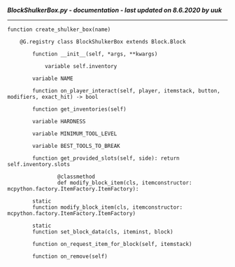 ***BlockShulkerBox.py - documentation - last updated on 8.6.2020 by uuk***
___

    function create_shulker_box(name)

        @G.registry class BlockShulkerBox extends Block.Block

            function __init__(self, *args, **kwargs)

                variable self.inventory

            variable NAME

            function on_player_interact(self, player, itemstack, button, modifiers, exact_hit) -> bool

            function get_inventories(self)

            variable HARDNESS

            variable MINIMUM_TOOL_LEVEL

            variable BEST_TOOLS_TO_BREAK

            function get_provided_slots(self, side): return self.inventory.slots
                    
                    @classmethod
                    def modify_block_item(cls, itemconstructor: mcpython.factory.ItemFactory.ItemFactory):

            static
            function modify_block_item(cls, itemconstructor: mcpython.factory.ItemFactory.ItemFactory)

            static
            function set_block_data(cls, iteminst, block)

            function on_request_item_for_block(self, itemstack)

            function on_remove(self)